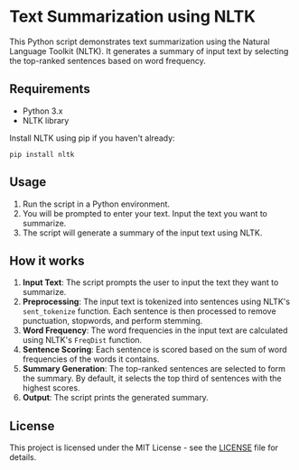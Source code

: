 # Text Summarization using NLTK

This Python script demonstrates text summarization using the Natural Language Toolkit (NLTK). It generates a summary of input text by selecting the top-ranked sentences based on word frequency.

## Requirements

- Python 3.x
- NLTK library

Install NLTK using pip if you haven't already:

`
pip install nltk
`

## Usage

1. Run the script in a Python environment.
2. You will be prompted to enter your text. Input the text you want to summarize.
3. The script will generate a summary of the input text using NLTK.

## How it works

1. **Input Text**: The script prompts the user to input the text they want to summarize.
2. **Preprocessing**: The input text is tokenized into sentences using NLTK's `sent_tokenize` function. Each sentence is then processed to remove punctuation, stopwords, and perform stemming.
3. **Word Frequency**: The word frequencies in the input text are calculated using NLTK's `FreqDist` function.
4. **Sentence Scoring**: Each sentence is scored based on the sum of word frequencies of the words it contains.
5. **Summary Generation**: The top-ranked sentences are selected to form the summary. By default, it selects the top third of sentences with the highest scores.
6. **Output**: The script prints the generated summary.

## License

This project is licensed under the MIT License - see the [LICENSE](LICENSE) file for details.
